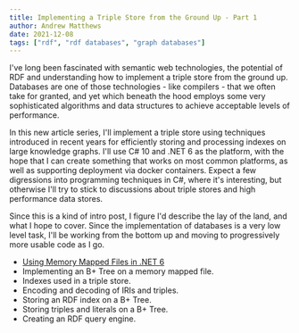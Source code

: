 ```yaml
---
title: Implementing a Triple Store from the Ground Up - Part 1
author: Andrew Matthews
date: 2021-12-08
tags: ["rdf", "rdf databases", "graph databases"]
---
```


I've long been fascinated with semantic web technologies, the potential of RDF
and understanding how to implement a triple store from the ground up.
Databases are one of those technologies - like compilers - that we often
take for granted, and yet which beneath the hood employs some very sophisticated
algorithms and data structures to achieve acceptable levels of performance.

In this new article series, I'll implement a triple store using techniques
introduced in recent years for efficiently storing and processing indexes on
large knowledge graphs.  I'll use C# 10 and .NET 6 as the platform, with the hope
that I can create something that works on most common platforms, as well as
supporting deployment via docker containers.  Expect a few digressions into
programming techniques in C#, where it's interesting, but otherwise I'll try to
stick to discussions about triple stores and high performance data stores.

Since this is a kind of intro post, I figure I'd describe the lay of the land,
and what I hope to cover.  Since the implementation of databases is a very low
level task, I'll be working from the bottom up and moving to progressively more
usable code as I go.

* [Using Memory Mapped Files in .NET 6](posts/2021-12-08-triple-store-2-memory-mapped-files.html)
* Implementing an B+ Tree on a memory mapped file.
* Indexes used in a triple store.
* Encoding and decoding of IRIs and triples.
* Storing an RDF index on a B+ Tree.
* Storing triples and literals on a B+ Tree.
* Creating an RDF query engine.
